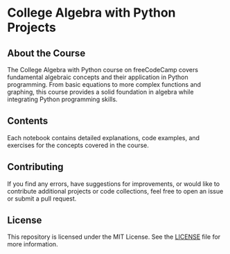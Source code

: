 # College Algebra with Python Projects

## About the Course

The College Algebra with Python course on freeCodeCamp covers fundamental algebraic concepts and their application in Python programming. From basic equations to more complex functions and graphing, this course provides a solid foundation in algebra while integrating Python programming skills.

## Contents

Each notebook contains detailed explanations, code examples, and exercises for the concepts covered in the course.

## Contributing

If you find any errors, have suggestions for improvements, or would like to contribute additional projects or code collections, feel free to open an issue or submit a pull request.

## License

This repository is licensed under the MIT License. See the [LICENSE](LICENSE) file for more information.
